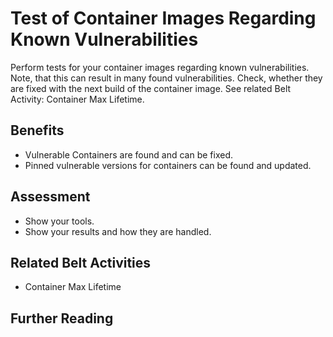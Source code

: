 # Test of Container Images Regarding Known Vulnerabilities
Perform tests for your container images regarding known vulnerabilities.
Note, that this can result in many found vulnerabilities. Check, whether they are fixed with the next build of the container image. See related Belt Activity: Container Max Lifetime.

## Benefits
- Vulnerable Containers are found and can be fixed.
- Pinned vulnerable versions for containers can be found and updated.

## Assessment
- Show your tools.
- Show your results and how they are handled.

## Related Belt Activities
- Container Max Lifetime

## Further Reading